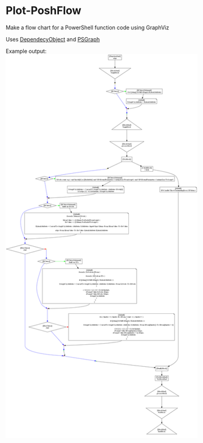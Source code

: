 # Plot-PoshFlow
Make a flow chart for a PowerShell function code using GraphViz 

Uses [DependecyObject](https://github.com/al-ign/DependencyObject) and [PSGraph](https://github.com/KevinMarquette/PSGraph)

Example output:
![Example](/ParseAst.png "Example")

